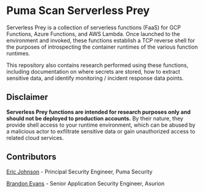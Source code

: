 # Puma Scan Serverless Prey

Serverless Prey is a collection of serverless functions (FaaS) for GCP Functions, Azure Functions, and AWS Lambda. Once launched to the environment and invoked, these functions establish a TCP reverse shell for the purposes of introspecting the container runtimes of the various function runtimes.

This repository also contains research performed using these functions, including documentation on where secrets are stored, how to extract sensitive data, and identify monitoring / incident response data points.

## Disclaimer

**Serverless Prey functions are intended for research purposes only and should not be deployed to production accounts.** By their nature, they provide shell access to your runtime environment, which can be abused by a malicious actor to exfiltrate sensitive data or gain unauthorized access to related cloud services.

## Contributors

[Eric Johnson](https://github.com/ejohn20) - Principal Security Engineer, Puma Security

[Brandon Evans](https://github.com/BrandonE) - Senior Application Security Engineer, Asurion
